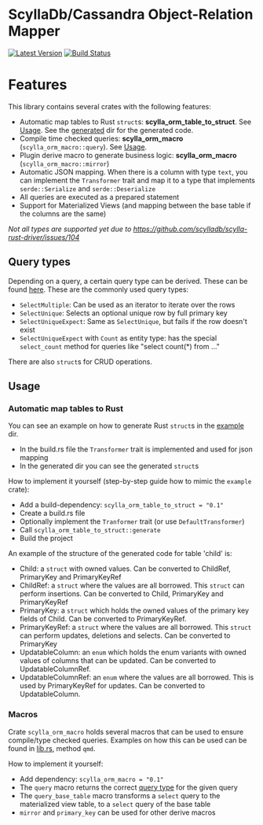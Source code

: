 # ScyllaDb/Cassandra Object-Relation Mapper

[![Latest Version](https://img.shields.io/crates/v/scylla_orm.svg)](https://crates.io/crates/scylla_orm)
[![Build Status](https://img.shields.io/github/workflow/status/jasperav/scylla_orm/Scylla/master)](https://github.com/jasperav/scylla_orm/actions)

# Features
This library contains several crates with the following features:

- Automatic map tables to Rust `struct`s: **scylla_orm_table_to_struct**. See [Usage](#automatic-map-tables-to-rust).
See the [generated](/scylla_orm_table_to_struct/example/src/generated) dir for the generated code.
- Compile time checked queries: **scylla_orm_macro** (`scylla_orm_macro::query`). See [Usage](#scylla_orm_macro).
- Plugin derive macro to generate business logic: **scylla_orm_macro** (`scylla_orm_macro::mirror`)
- Automatic JSON mapping. When there is a column with type `text`, you can implement the
`Transformer` trait and map it to a type that implements `serde::Serialize` and `serde::Deserialize`
- All queries are executed as a prepared statement
- Support for Materialized Views (and mapping between the base table if the columns are the same)

_Not all types are supported yet due to https://github.com/scylladb/scylla-rust-driver/issues/104_

## Query types
Depending on a query, a certain query type can be derived. These can be found [here](/scylla_orm/src/query_transform.rs).
These are the commonly used query types:

- `SelectMultiple`: Can be used as an iterator to iterate over the rows
- `SelectUnique`: Selects an optional unique row by full primary key
- `SelectUniqueExpect`: Same as `SelectUnique`, but fails if the row doesn't exist
- `SelectUniqueExpect` with `Count` as entity type: has the special `select_count` method for queries like "select count(*) from ..."

There are also `struct`s for CRUD operations.

## Usage
### Automatic map tables to Rust
You can see an example on how to generate Rust `struct`s in the [example](/scylla_orm_table_to_struct/example) dir.

- In the build.rs file the `Transformer` trait is implemented and used for json mapping
- In the generated dir you can see the generated `struct`s

How to implement it yourself (step-by-step guide how to mimic the `example` crate):

- Add a build-dependency: `scylla_orm_table_to_struct = "0.1"`
- Create a build.rs file
- Optionally implement the `Tranformer` trait (or use `DefaultTransformer`)
- Call `scylla_orm_table_to_struct::generate`
- Build the project

An example of the structure of the generated code for table 'child' is:

- Child: a `struct` with owned values. Can be converted to ChildRef, PrimaryKey and PrimaryKeyRef
- ChildRef: a `struct` where the values are all borrowed. This `struct` can perform insertions. Can be converted to Child, PrimaryKey and PrimaryKeyRef
- PrimaryKey: a `struct` which holds the owned values of the primary key fields of Child. Can be converted to PrimaryKeyRef.
- PrimaryKeyRef: a `struct` where the values are all borrowed. This `struct` can perform updates, deletions and selects. Can be converted to PrimaryKey
- UpdatableColumn: an `enum` which holds the enum variants with owned values of columns that can be updated. Can be converted to UpdatableColumnRef.
- UpdatableColumnRef: an `enum` where the values are all borrowed. This is used by PrimaryKeyRef for updates. Can be converted to UpdatableColumn.

### Macros
Crate `scylla_orm_macro` holds several macros that can be used to ensure compile/type checked queries.
Examples on how this can be used can be found in [lib.rs](/scylla_orm_table_to_struct/example/src/lib.rs), method `qmd`.

How to implement it yourself:
- Add dependency: `scylla_orm_macro = "0.1"`
- The `query` macro returns the correct [query type](#query-types) for the given query
- The `query_base_table` macro transforms a `select` query to the materialized view table, to a `select` query of the base table
- `mirror` and `primary_key` can be used for other derive macros
